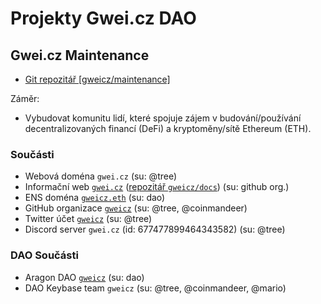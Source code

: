 # Projekty Gwei.cz DAO

## Gwei.cz Maintenance

* [Git repozitář [gweicz/maintenance]](https://github.com/gweicz/maintenance)

Záměr:
* Vybudovat komunitu lidí, které spojuje zájem v budování/používání decentralizovaných financí (DeFi) a kryptoměny/sítě Ethereum (ETH).

### Součásti
* Webová doména `gwei.cz` (su: @tree)
* Informační web [`gwei.cz`](https://gwei.cz) ([repozitář `gweicz/docs`](https://github.com/gweicz/docs)) (su: github org.)
* ENS doména [`gweicz.eth`](https://app.ens.domains/name/gweicz.eth) (su: dao)
* GitHub organizace [`gweicz`](https://github.com/gweicz) (su: @tree, @coinmandeer)
* Twitter účet [`gweicz`](https://twitter.com/gweicz) (su: @tree)
* Discord server `gwei.cz` (id: 677477899464343582) (su: @tree)

### DAO Součásti
* Aragon DAO [`gweicz`](https://dao.gwei.cz) (su: dao)
* DAO Keybase team `gweicz` (su: @tree, @coinmandeer, @mario)

